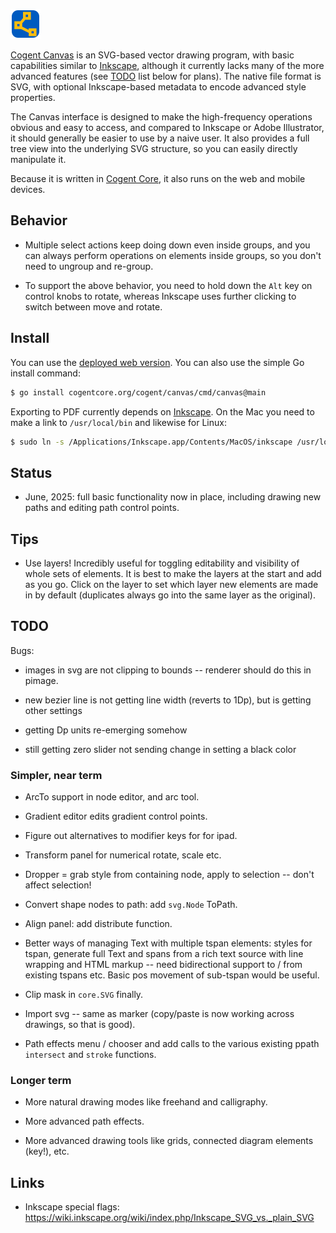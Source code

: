![alt tag](cmd/canvas/icon.svg)

[Cogent Canvas](https://cogentcore.org/cogent/canvas) is an SVG-based vector drawing program, with basic capabilities similar to [Inkscape](https://inkscape.org), although it currently lacks many of the more advanced features (see [TODO](#todo) list below for plans). The native file format is SVG, with optional Inkscape-based metadata to encode advanced style properties.

The Canvas interface is designed to make the high-frequency operations obvious and easy to access, and compared to Inkscape or Adobe Illustrator, it should generally be easier to use by a naive user. It also provides a full tree view into the underlying SVG structure, so you can easily directly manipulate it.

Because it is written in [Cogent Core](https://cogentcore.org), it also runs on the web and mobile devices.

## Behavior

* Multiple select actions keep doing down even inside groups, and you can always perform operations on elements inside groups, so you don't need to ungroup and re-group.

* To support the above behavior, you need to hold down the `Alt` key on control knobs to rotate, whereas Inkscape uses further clicking to switch between move and rotate.

## Install

You can use the [deployed web version](https://cogentcore.org/cogent/canvas). You can also use the simple Go install command:

```bash
$ go install cogentcore.org/cogent/canvas/cmd/canvas@main
```

Exporting to PDF currently depends on [Inkscape](https://inkscape.org). On the Mac you need to make a link to `/usr/local/bin` and likewise for Linux:

```bash
$ sudo ln -s /Applications/Inkscape.app/Contents/MacOS/inkscape /usr/local/bin/
```

## Status

* June, 2025: full basic functionality now in place, including drawing new paths and editing path control points.

## Tips

* Use layers! Incredibly useful for toggling editability and visibility of whole sets of elements. It is best to make the layers at the start and add as you go. Click on the layer to set which layer new elements are made in by default (duplicates always go into the same layer as the original).

## TODO

Bugs:

* images in svg are not clipping to bounds -- renderer should do this in pimage.

* new bezier line is not getting line width (reverts to 1Dp), but is getting other settings

* getting Dp units re-emerging somehow

* still getting zero slider not sending change in setting a black color

### Simpler, near term

* ArcTo support in node editor, and arc tool.

* Gradient editor edits gradient control points.

* Figure out alternatives to modifier keys for for ipad.

* Transform panel for numerical rotate, scale etc.

* Dropper = grab style from containing node, apply to selection -- don't affect selection!

* Convert shape nodes to path: add `svg.Node` ToPath.

* Align panel: add distribute function.

* Better ways of managing Text with multiple tspan elements: styles for tspan, generate full Text and spans from a rich text source with line wrapping and HTML markup -- need bidirectional support to / from existing tspans etc. Basic pos movement of sub-tspan would be useful.

* Clip mask in `core.SVG` finally.

* Import svg -- same as marker (copy/paste is now working across drawings, so that is good).

* Path effects menu / chooser and add calls to the various existing ppath `intersect` and `stroke` functions.

### Longer term

* More natural drawing modes like freehand and calligraphy.

* More advanced path effects.

* More advanced drawing tools like grids, connected diagram elements (key!), etc.

## Links

* Inkscape special flags: https://wiki.inkscape.org/wiki/index.php/Inkscape_SVG_vs._plain_SVG


